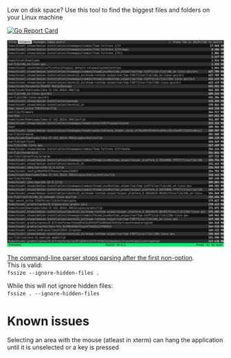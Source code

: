 Low on disk space? Use this tool to find the biggest files and folders on your Linux machine

[![Go Report Card](https://goreportcard.com/badge/github.com/kivattt/fssize)](https://goreportcard.com/report/github.com/kivattt/fssize)

<img src="screenshot.png" alt="fssize version v0.0.1 with the Folder tab selected">

[The command-line parser stops parsing after the first non-option](https://stackoverflow.com/a/25113485).\
This is valid:\
`fssize --ignore-hidden-files .`

While this will not ignore hidden files:\
`fssize . --ignore-hidden-files`

# Known issues
Selecting an area with the mouse (atleast in xterm) can hang the application until it is unselected or a key is pressed
